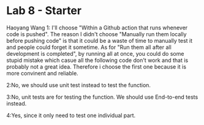 # Lab 8 - Starter
Haoyang Wang
1: I'll choose "Within a Github action that runs whenever code is pushed". The reason I didn't choose "Manually run them locally before pushing code" is that it could be a waste of time to manually test it and people could forget it sometime. As for "Run them all after all development is completed", by running all at once, you could do some stupid mistake which casue all the following code don't work and that is probably not a great idea. Therefore i choose the first one because it is more convinent and reliable.

2:No, we should use unit test instead to test the function.

3:No, unit tests are for testing the function. We should use End-to-end tests instead.

4:Yes, since it only need to test one individual part.